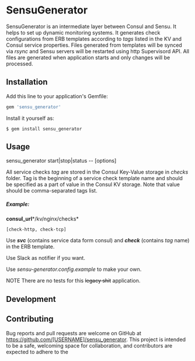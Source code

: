 # SensuGenerator

SensuGenerator is an intermediate layer between Consul and Sensu. It helps to set up dynamic monitoring systems. It generates check configurations from ERB templates according to *tags* listed in the KV and Consul service properties. Files generated from templates will be synced via *rsync* and Sensu servers will be restarted using http Supervisord API. All files are generated when application starts and only changes will be processed.

## Installation

Add this line to your application's Gemfile:

```ruby
gem 'sensu_generator'
```

Install it yourself as:

    $ gem install sensu_generator

## Usage

sensu_generator start|stop|status -- [options]

All service checks *tag* are stored in the Consul Key-Value storage in *checks* folder. Tag is the beginning of a service check template name and should be specified as a part of value in the Consul KV storage. Note that value should be comma-separated tags list.

##### Example:

**consul_url***/kv/nginx/checks*
```
[check-http, check-tcp]
```

Use ***svc*** (contains service data form consul) and ***check*** (contains *tag* name) in the ERB template.

Use Slack as notifier if you want.

Use *sensu-generator.config.example* to make your own.

NOTE There are no tests for this ~~legacy shit~~ application.

## Development

## Contributing

Bug reports and pull requests are welcome on GitHub at https://github.com/[USERNAME]/sensu_generator. This project is intended to be a safe, welcoming space for collaboration, and contributors are expected to adhere to the
